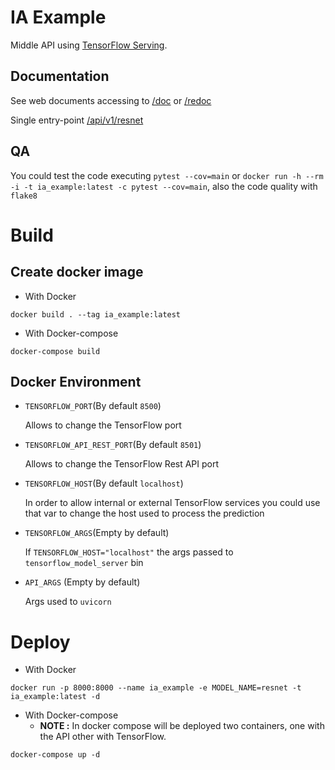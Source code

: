 # IA Example
Middle API using [TensorFlow Serving](https://blog.tensorflow.org/2018/11/serving-ml-quickly-with-tensorflow-serving-and-docker.html).

## Documentation
See web documents accessing to [/doc](http://localhost:8000/doc) or [/redoc](http://localhost:8000/redoc)

Single entry-point [/api/v1/resnet](http://localhost:8000/api/v1/resnet)

## QA
You could test the code executing `pytest --cov=main` or `docker run -h --rm -i -t ia_example:latest -c pytest --cov=main`,
also the code quality with `flake8`

# Build
## Create docker image
* With Docker
```shell
docker build . --tag ia_example:latest
```
* With Docker-compose
```shell
docker-compose build
```

## Docker Environment
* `TENSORFLOW_PORT`(By default `8500`)

    Allows to change the TensorFlow port

* `TENSORFLOW_API_REST_PORT`(By default `8501`)

    Allows to change the TensorFlow Rest API port

* `TENSORFLOW_HOST`(By default `localhost`)
    
    In order to allow internal or external TensorFlow services 
you could use that var to change the host used to process the prediction

* `TENSORFLOW_ARGS`(Empty by default)

    If `TENSORFLOW_HOST="localhost"` the args passed to `tensorflow_model_server` bin

* `API_ARGS` (Empty by default)

    Args used to `uvicorn`

# Deploy
* With Docker
```shell
docker run -p 8000:8000 --name ia_example -e MODEL_NAME=resnet -t ia_example:latest -d
```
* With Docker-compose
  * __NOTE :__ In docker compose will be deployed two containers,
one with the API other with TensorFlow.
```shell
docker-compose up -d
```
